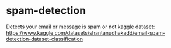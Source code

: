 # spam-detection
Detects your email or message is spam or not 
kaggle dataset: https://www.kaggle.com/datasets/shantanudhakadd/email-spam-detection-dataset-classification
